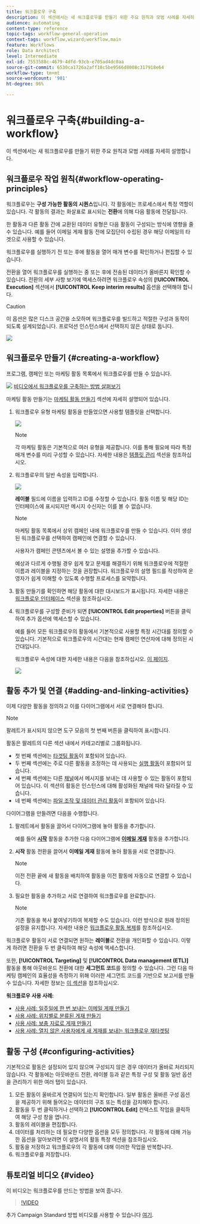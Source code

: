 ```yaml
---
title: 워크플로우 구축
description: 이 섹션에서는 새 워크플로우를 만들기 위한 주요 원칙과 모범 사례를 자세히 설명합니다.
audience: automating
content-type: reference
topic-tags: workflow-general-operation
context-tags: workflow,wizard;workflow,main
feature: Workflows
role: Data Architect
level: Intermediate
exl-id: 7553588c-4679-4dfd-93cb-e705ad4dc0aa
source-git-commit: 6530ca1726a2aff18c5be9566d8008c317918e64
workflow-type: tm+mt
source-wordcount: '981'
ht-degree: 96%

---
```


# 워크플로우 구축{#building-a-workflow}

이 섹션에서는 새 워크플로우를 만들기 위한 주요 원칙과 모범 사례를 자세히 설명합니다.

## 워크플로우 작업 원칙{#workflow-operating-principles}

워크플로우는 **구성 가능한 활동의 시퀀스**&#x200B;입니다. 각 활동에는 프로세스에서 특정 역할이 있습니다. 각 활동의 결과는 화살표로 표시되는 **전환**&#x200B;에 의해 다음 활동에 전달됩니다.

한 활동과 다른 활동 간에 교환된 데이터 유형은 다음 활동이 구성되는 방식에 영향을 줄 수 있습니다. 예를 들어 이메일 게재 활동 전에 모집단이 수립된 경우 해당 이메일의 타겟으로 사용할 수 있습니다.

워크플로우를 실행하기 전 또는 후에 활동을 열어 매개 변수를 확인하거나 편집할 수 있습니다.

전환을 열어 워크플로우를 실행하는 중 또는 후에 전송된 데이터가 올바른지 확인할 수 있습니다. 전환의 세부 사항 보기에 액세스하려면 워크플로우 속성의 **[!UICONTROL Execution]** 섹션에서 **[!UICONTROL Keep interim results]** 옵션을 선택해야 합니다.

>[!CAUTION]
>
>이 옵션은 많은 디스크 공간을 소모하며 워크플로우를 빌드하고 적절한 구성과 동작이 되도록 설계되었습니다. 프로덕션 인스턴스에서 선택하지 않은 상태로 둡니다.

![](assets/workflow_overview.png)

## 워크플로우 만들기 {#creating-a-workflow}

프로그램, 캠페인 또는 마케팅 활동 목록에서 워크플로우를 만들 수 있습니다.

![](assets/do-not-localize/how-to-video.png) [비디오에서 워크플로우를 구축하는 방법 살펴보기](#video)

마케팅 활동 만들기는 [마케팅 활동 만들기](../../start/using/marketing-activities.md#creating-a-marketing-activity) 섹션에 자세히 설명되어 있습니다.

1. 워크플로우 유형 마케팅 활동을 만들었으면 사용할 템플릿을 선택합니다.

   ![](assets/workflow_creation_1.png)

   >[!NOTE]
   >
   >각 마케팅 활동은 기본적으로 여러 유형을 제공합니다. 이를 통해 필요에 따라 특정 매개 변수를 미리 구성할 수 있습니다. 자세한 내용은 [템플릿 관리](../../start/using/marketing-activity-templates.md) 섹션을 참조하십시오.

1. 워크플로우의 일반 속성을 입력합니다.

   ![](assets/workflow_creation_2.png)

   **레이블** 필드에 이름을 입력하고 ID를 수정할 수 있습니다. 활동 이름 및 해당 ID는 인터페이스에 표시되지만 메시지 수신자는 이를 볼 수 없습니다.

   >[!NOTE]
   >
   >마케팅 활동 목록에서 상위 캠페인 내에 워크플로우를 만들 수 있습니다. 이미 생성된 워크플로우를 선택하여 캠페인에 연결할 수 있습니다.

   사용자가 캠페인 콘텐츠에서 볼 수 있는 설명을 추가할 수 있습니다.

   예상과 다르게 수행될 경우 쉽게 찾고 문제를 해결하기 위해 워크플로우에 적절한 이름과 레이블을 지정하는 것을 권장합니다. 워크플로우의 설명 필드를 작성하여 운영자가 쉽게 이해할 수 있도록 수행할 프로세스를 요약합니다.

1. 활동 만들기를 확인하면 해당 활동에 대한 대시보드가 표시됩니다. 자세한 내용은 [워크플로우 인터페이스](../../automating/using/workflow-interface.md) 섹션을 참조하십시오.

1. 워크플로우를 구성할 준비가 되면 **[!UICONTROL Edit properties]** 버튼을 클릭하여 추가 옵션에 액세스할 수 있습니다.

   예를 들어 모든 워크플로우의 활동에서 기본적으로 사용할 특정 시간대를 정의할 수 있습니다. 기본적으로 워크플로우의 시간대는 현재 캠페인 연산자에 대해 정의된 시간대입니다.

   워크플로우 속성에 대한 자세한 내용은 다음을 참조하십시오. [이 페이지](../../automating/using/managing-execution-options.md).

   ![](assets/workflow_properties.png)

## 활동 추가 및 연결 {#adding-and-linking-activities}

이제 다양한 활동을 정의하고 이를 다이어그램에서 서로 연결해야 합니다.

>[!NOTE]
>
>팔레트가 표시되지 않으면 도구 모음의 첫 번째 버튼을 클릭하여 표시합니다.

활동은 팔레트의 다른 섹션 내에서 카테고리별로 그룹화됩니다.

* 첫 번째 섹션에는 [타겟팅 활동](../../automating/using/about-targeting-activities.md)이 포함되어 있습니다.
* 두 번째 섹션에는 주로 다른 활동을 조정하는 데 사용되는 [실행 활동](../../automating/using/about-execution-activities.md)이 포함되어 있습니다.
* 세 번째 섹션에는 다른 [채널](../../automating/using/about-channel-activities.md)에서 메시지를 보내는 데 사용할 수 있는 활동이 포함되어 있습니다. 이 섹션의 활동은 인스턴스에 대해 활성화된 채널에 따라 달라질 수 있습니다.
* 네 번째 섹션에는 [파일 조작 및 데이터 관리 활동](../../automating/using/about-data-management-activities.md)이 포함되어 있습니다.

다이어그램을 만들려면 다음을 수행합니다.

1. 팔레트에서 활동을 끌어서 다이어그램에 놓아 활동을 추가합니다.

   예를 들어 **[시작](../../automating/using/start-and-end.md)** 활동을 추가한 다음 다이어그램에 **[이메일 게재](../../automating/using/email-delivery.md)** 활동을 추가합니다.

1. **시작** 활동 전환을 끌어서 **이메일 게재** 활동에 놓아 활동을 서로 연결합니다.

   >[!NOTE]
   >
   >이전 전환 끝에 새 활동을 배치하여 활동을 이전 활동에 자동으로 연결할 수 있습니다.

1. 필요한 활동을 추가하고 서로 연결하여 워크플로우를 완료합니다.

   >[!NOTE]
   >
   >기존 활동을 복사 붙여넣기하여 복제할 수도 있습니다. 이런 방식으로 원래 정의된 설정을 유지합니다. 자세한 내용은 [워크플로우 활동 복제](../../automating/using/workflow-interface.md#duplicating-workflow-activities)를 참조하십시오.

워크플로우 활동이 서로 연결되면 원하는 **레이블**&#x200B;로 전환을 개인화할 수 있습니다. 이렇게 하려면 전환을 두 번 클릭하여 해당 속성에 액세스합니다.

또한, **[!UICONTROL Targeting]** 및 **[!UICONTROL Data management (ETL)]** 활동을 통해 아웃바운드 전환에 대한 **세그먼트 코드**&#x200B;를 정의할 수 있습니다. 그런 다음 마케팅 캠페인의 효율성을 측정하기 위해 이러한 세그먼트 코드를 기반으로 보고서를 만들 수 있습니다. 자세한 정보는 [이 섹션](../../reporting/using/creating-a-report-workflow-segment.md)을 참조하십시오.

**워크플로우 사용 사례:**

* [사용 사례: 일주일에 한 번 보내는 이메일 게재 만들기](../../automating/using/workflow-weekly-offer.md)
* [사용 사례: 위치별로 분류된 게재 만들기](../../automating/using/workflow-segmentation-location.md)
* [사용 사례: 보충 자료로 게재 만들기](../../automating/using/workflow-created-query-with-complement.md)
* [사용 사례: 열지 않은 사용자에게 새 게재를 보내는 워크플로우 재타겟팅](../../automating/using/workflow-cross-channel-retargeting.md)

## 활동 구성 {#configuring-activities}

기본적으로 활동은 설정되어 있지 않으며 구성되지 않은 경우 데이터가 올바로 처리되지 않습니다. 각 활동에는 아웃바운드 전환, 레이블 등과 같은 특정 구성 및 활동 일반 옵션을 관리하기 위한 여러 탭이 있습니다.

1. 모든 활동이 올바르게 연결되어 있는지 확인합니다. 일부 활동은 올바른 구성 옵션을 제공하기 위해 들어오는 데이터의 구조 또는 특성을 감지해야 합니다.
1. 활동을 두 번 클릭하거나 선택하고 **[!UICONTROL Edit]** 컨텍스트 작업을 클릭하여 해당 구성 창을 엽니다.
1. 활동의 레이블을 편집합니다.
1. 데이터를 처리하는 데 필요한 다양한 옵션을 모두 정의합니다. 각 활동에 대해 가능한 옵션을 알아보려면 이 설명서의 활동 특정 섹션을 참조하십시오.
1. 활동을 저장하고 워크플로우의 각 활동에 대해 이러한 작업을 반복합니다.
1. 워크플로우를 저장합니다.

## 튜토리얼 비디오 {#video}

이 비디오는 워크플로우를 만드는 방법을 보여 줍니다.

>[!VIDEO](https://video.tv.adobe.com/v/23937?quality=12)

추가 Campaign Standard 방법 비디오를 사용할 수 있습니다 [여기](https://experienceleague.adobe.com/docs/campaign-standard-learn/tutorials/overview.html?lang=ko).
